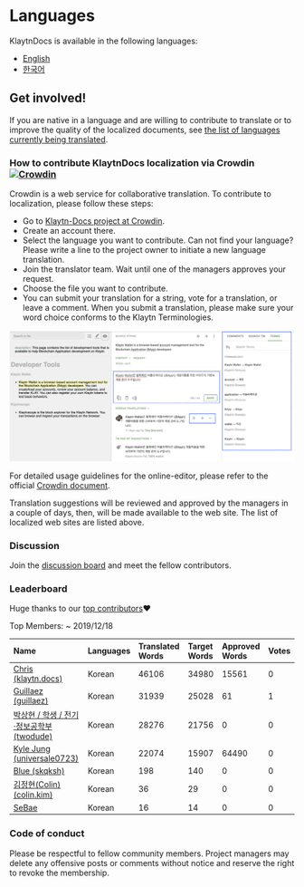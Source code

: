 # Languages

KlaytnDocs is available in the following languages:

* [English](https://docs.klaytn.com)
* [한국어](https://ko.docs.klaytn.com)

## Get involved! <a id="get-involved"></a>

If you are native in a language and are willing to contribute to translate or to improve the quality of the localized documents, see [the list of languages currently being translated](https://crowdin.com/project/klaytn-docs).

### How to contribute KlaytnDocs localization via Crowdin [![Crowdin](https://badges.crowdin.net/klaytn-docs/localized.svg)](https://crowdin.com/project/klaytn-docs) <a id="how-to-contribute-klaytndocs-localization-via-crowdin-crowdin-https-badges-crowd"></a>

Crowdin is a web service for collaborative translation. To contribute to localization, please follow these steps:

* Go to [Klaytn-Docs project at Crowdin](https://crowdin.com/project/klaytn-docs).
* Create an account there.
* Select the language you want to contribute. Can not find your language? Please write a line to the project owner to initiate a new language translation.
* Join the translator team. Wait until one of the managers approves your request.
* Choose the file you want to contribute.
* You can submit your translation for a string, vote for a translation, or leave a comment. When you submit a translation, please make sure your word choice conforms to the Klaytn Terminologies.

![](../.gitbook/assets/crowdin-editor.png)

For detailed usage guidelines for the online-editor, please refer to the official [Crowdin document](https://support.crowdin.com/online-editor/).

Translation suggestions will be reviewed and approved by the managers in a couple of days, then, will be made available to the web site. The list of localized web sites are listed above.

### Discussion <a id="discussion"></a>

Join the [discussion board](https://crowdin.com/project/klaytn-docs/discussions) and meet the fellow contributors.

### Leaderboard <a id="leaderboard"></a>

Huge thanks to our [top contributors](https://crowdin.com/project/klaytn-docs/reports)❤️

Top Members: ~ 2019/12/18

| Name | Languages | Translated Words | Target Words | Approved Words | Votes |
| :--- | :--- | :--- | :--- | :--- | :--- |
| [Chris \(klaytn.docs\)](https://crowdin.com/profile/klaytn.docs) | Korean | 46106 | 34980 | 15561 | 0 |
| [Guillaez \(guillaez\)](https://crowdin.com/profile/guillaez) | Korean | 31939 | 25028 | 61 | 1 |
| [박상현 / 학생 / 전기·정보공학부 \(twodude\)](https://crowdin.com/profile/twodude) | Korean | 28276 | 21756 | 0 | 0 |
| [Kyle Jung \(universale0723\)](https://crowdin.com/profile/universale0723) | Korean | 22074 | 15907 | 64490 | 0 |
| [Blue \(skqksh\)](https://crowdin.com/profile/skqksh) | Korean | 198 | 140 | 0 | 0 |
| [김정현\(Colin\) \(colin.kim\)](https://crowdin.com/profile/colin.kim) | Korean | 36 | 29 | 0 | 0 |
| [SeBae](https://crowdin.com/profile/Sebae) | Korean | 16 | 14 | 0 | 0 |

### Code of conduct <a id="code-of-conduct"></a>

Please be respectful to fellow community members. Project managers may delete any offensive posts or comments without notice and reserve the right to revoke the membership.

